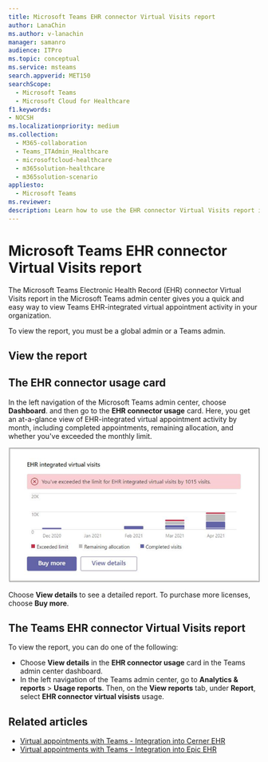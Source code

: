 ```yaml
---
title: Microsoft Teams EHR connector Virtual Visits report
author: LanaChin
ms.author: v-lanachin
manager: samanro
audience: ITPro
ms.topic: conceptual
ms.service: msteams
search.appverid: MET150
searchScope:
  - Microsoft Teams
  - Microsoft Cloud for Healthcare
f1.keywords:
- NOCSH
ms.localizationpriority: medium
ms.collection: 
  - M365-collaboration
  - Teams_ITAdmin_Healthcare
  - microsoftcloud-healthcare
  - m365solution-healthcare
  - m365solution-scenario
appliesto: 
  - Microsoft Teams
ms.reviewer: 
description: Learn how to use the EHR connector Virtual Visits report in the Microsoft Teams admin center to get an overview of EHR-integrated virtual appointment activity in your organization. 
---
```


# Microsoft Teams EHR connector Virtual Visits report

The Microsoft Teams Electronic Health Record (EHR) connector Virtual Visits report in the Microsoft Teams admin center gives you a quick and easy way to view Teams EHR-integrated virtual appointment activity in your organization.

To view the report, you must be a global admin or a Teams admin. 

## View the report

## The EHR connector usage card

In the left navigation of the Microsoft Teams admin center, choose **Dashboard**. and then go to the **EHR connector usage** card. Here, you get an at-a-glance view of EHR-integrated virtual appointment activity by month, including completed appointments, remaining allocation, and whether you've exceeded the monthly limit.

 ![Screenshot of the EHR connector usage card in the Teams admin center dashboard](../../media/admin-connector-report.png)

Choose **View details** to see a detailed report. To purchase more licenses, choose **Buy more**.

## The Teams EHR connector Virtual Visits report

To view the report, you can do one of the following:

- Choose **View details** in the **EHR connector usage** card in the Teams admin center dashboard.
- In the left navigation of the Teams admin center, go to **Analytics & reports** > **Usage reports**. Then, on the **View reports** tab, under **Report**, select **EHR connector virtual visists** usage.


## 

## Related articles

- [Virtual appointments with Teams - Integration into Cerner EHR](ehr-admin-cerner.md)
- [Virtual appointments with Teams - Integration into Epic EHR](ehr-admin.md)
